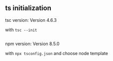 ## ts initialization
tsc version: Version 4.6.3

with `tsc --init`

```json

```

npm version: Version 8.5.0


 with `npx tsconfig.json` and choose node template
 
```json

```